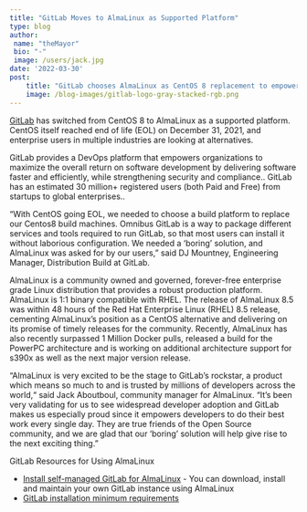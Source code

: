 ```yaml
---
title: "GitLab Moves to AlmaLinux as Supported Platform"
type: blog
author: 
 name: "theMayor"
 bio: "-"
 image: /users/jack.jpg
date: '2022-03-30'
post:
    title: "GitLab chooses AlmaLinux as CentOS 8 replacement to empower millions of developer across the world."
    image: /blog-images/gitlab-logo-gray-stacked-rgb.png
---
```


[GitLab](https://about.gitlab.com/) has switched from CentOS 8 to AlmaLinux as a supported platform. CentOS itself reached end of life (EOL) on December 31, 2021, and enterprise users in multiple industries are looking at alternatives.

GitLab provides a DevOps platform that empowers organizations to maximize the overall return on software development by delivering software faster and efficiently, while strengthening security and compliance.. GitLab has an estimated 30 million+ registered users (both Paid and Free) from startups to global enterprises..

“With CentOS going EOL, we needed to choose a build platform to replace our Centos8 build machines. Omnibus GitLab is a way to package different services and tools required to run GitLab, so that most users can install it without laborious configuration. We needed a ‘boring’ solution, and AlmaLinux was asked for by our users,” said DJ Mountney, Engineering Manager, Distribution Build at GitLab.

AlmaLinux is a community owned and governed, forever-free enterprise grade Linux distribution that provides a robust production platform. AlmaLinux is 1:1 binary compatible with RHEL. The release of AlmaLinux 8.5 was within 48 hours of the Red Hat Enterprise Linux (RHEL) 8.5 release, cementing AlmaLinux’s position as a CentOS alternative and delivering on its promise of timely releases for the community. Recently, AlmaLinux has also recently surpassed 1 Million Docker pulls, released a build for the PowerPC architecture and is working on additional architecture support for s390x as well as the next major version release.

“AlmaLinux is very excited to be the stage to GitLab’s rockstar, a product which means so much to and is trusted by millions of developers across the world,“ said Jack Aboutboul, community manager for AlmaLinux. “It’s been very validating for us to see widespread developer adoption and GitLab makes us especially proud since it empowers developers to do their best work every single day. They are true friends of the Open Source community, and we are glad that our ‘boring’ solution will help give rise to the next exciting thing.”

GitLab Resources for Using AlmaLinux

- [Install self-managed GitLab for AlmaLinux](https://about.gitlab.com/install/#almalinux-8) - You can download, install and maintain your own GitLab instance using AlmaLinux
- [GitLab installation minimum requirements](https://docs.gitlab.com/ee/install/requirements.html)